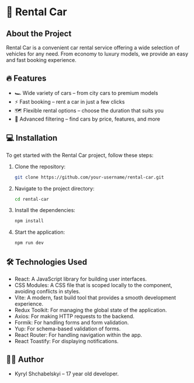 # 🚗 Rental Car

## About the Project

Rental Car is a convenient car rental service offering a wide selection of vehicles for any need. From economy to luxury models, we provide an easy and fast booking experience.

## 🔥 Features

- 🏎 Wide variety of cars – from city cars to premium models
- ⚡ Fast booking – rent a car in just a few clicks
- 🗺 Flexible rental options – choose the duration that suits you
- 📍 Advanced filtering – find cars by price, features, and more

## 💻 Installation

To get started with the Rental Car project, follow these steps:

1. Clone the repository:
   ```bash
   git clone https://github.com/your-username/rental-car.git
   ```
2. Navigate to the project directory:
   ```bash
   cd rental-car
   ```
3. Install the dependencies:
   ```bash
   npm install
   ```
4. Start the application:
   ```bash
   npm run dev
   ```

## 🛠 Technologies Used

- React: A JavaScript library for building user interfaces.
- CSS Modules: A CSS file that is scoped locally to the component, avoiding conflicts in styles.
- Vite: A modern, fast build tool that provides a smooth development experience.
- Redux Toolkit: For managing the global state of the application.
- Axios: For making HTTP requests to the backend.
- Formik: For handling forms and form validation.
- Yup: For schema-based validation of forms.
- React Router: For handling navigation within the app.
- React Toastify: For displaying notifications.

## 👨‍💻 Author

- Kyryl Shchabelskyi – 17 year old developer.

```

```
